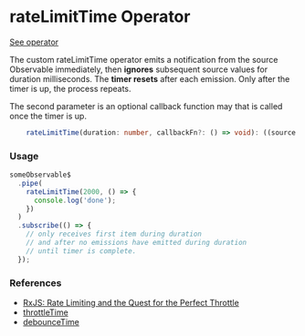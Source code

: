 # rateLimitTime Operator

[See operator](https://github.com/jerryorta-dev/rxjs-rate-limit/blob/main/src/app/rate-limit-operator.ts)

The custom rateLimitTime operator emits a notification from the source Observable immediately, then
**ignores** subsequent source values for duration milliseconds. The **timer resets**
after each emission. Only after the timer is up, the process repeats.

The second parameter is an optional callback function may that is called once the timer is up.

```typescript
    rateLimitTime(duration: number, callbackFn?: () => void): ((source: Observable<T>) => Observable<T>)
```

### Usage

```typescript
someObservable$
  .pipe(
    rateLimitTime(2000, () => {
      console.log('done');
    })
  )
  .subscribe(() => {
    // only receives first item during duration
    // and after no emissions have emitted during duration
    // until timer is complete.
  });
```

### References

- [RxJS: Rate Limiting and the Quest for the Perfect Throttle](https://medium.com/@jan.benscheid/rxjs-rate-limiting-and-the-quest-for-the-perfect-throttle-836612c88eb7)
- [throttleTime](https://rxjs.dev/api/index/function/throttleTime)
- [debounceTime](https://rxjs.dev/api/index/function/debounceTime)
